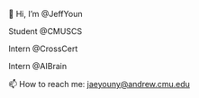 👋 Hi, I’m @JeffYoun

Student @CMUSCS

Intern @CrossCert

Intern @AIBrain

📫 How to reach me:
jaeyouny@andrew.cmu.edu
